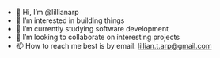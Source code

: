 - 👋 Hi, I’m @lillianarp
- 👀 I’m interested in building things
- 🌱 I’m currently studying software development
- 💞️ I’m looking to collaborate on interesting projects
- 📫 How to reach me best is by email: lillian.t.arp@gmail.com

<!---
lillianarp/lillianarp is a ✨ special ✨ repository because its `README.md` (this file) appears on your GitHub profile.
You can click the Preview link to take a look at your changes.
--->
